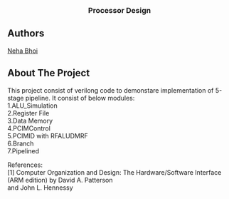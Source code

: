 
<br />
<p align="center">
  <h3 align="center">Processor Design</h3>
</p>

## Authors

[Neha Bhoi](https://github.com/Nehabhoi)

## About The Project
This project consist of verilong code to demonstare implementation of 5-stage pipeline.
It consist of below modules:<br />
1.ALU_Simulation<br />
2.Register File<br />
3.Data Memory<br />
4.PCIMControl<br />
5.PCIMID with RFALUDMRF<br />
6.Branch<br />
7.Pipelined<br />

References:<br />
[1] Computer Organization and Design: The Hardware/Software Interface (ARM edition) by David A. Patterson<br />
and John L. Hennessy<br/>
